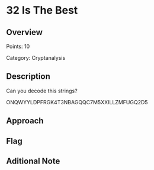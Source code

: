 # 32 Is The Best
## Overview 
Points: 10

Category: Cryptanalysis
## Description
Can you decode this strings?

ONQWYYLDPFRGK4T3NBAGQQC7M5XXILLZMFUGQ2D5
## Approach
    
## Flag

## Aditional Note

